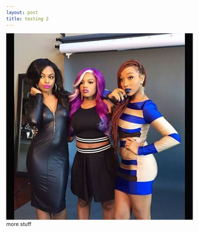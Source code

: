 ```yaml
---
layout: post
title: testing 2
---
```


![](/uploads/versions/524113_305138503012322_3681464019636356450_n---x----526-526x---.jpg)more stuff